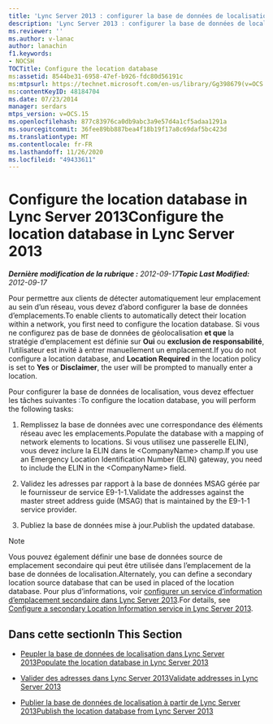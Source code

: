 ```yaml
---
title: 'Lync Server 2013 : configurer la base de données de localisation'
description: 'Lync Server 2013 : configurer la base de données de localisation.'
ms.reviewer: ''
ms.author: v-lanac
author: lanachin
f1.keywords:
- NOCSH
TOCTitle: Configure the location database
ms:assetid: 8544be31-6958-47ef-b926-fdc80d56191c
ms:mtpsurl: https://technet.microsoft.com/en-us/library/Gg398679(v=OCS.15)
ms:contentKeyID: 48184704
ms.date: 07/23/2014
manager: serdars
mtps_version: v=OCS.15
ms.openlocfilehash: 877c83976ca0db9abc3a9e57d4a1cf5adaa1291a
ms.sourcegitcommit: 36fee89bb887bea4f18b19f17a8c69daf5bc423d
ms.translationtype: MT
ms.contentlocale: fr-FR
ms.lasthandoff: 11/26/2020
ms.locfileid: "49433611"
---
```

# <a name="configure-the-location-database-in-lync-server-2013"></a><span data-ttu-id="6f45b-103">Configure the location database in Lync Server 2013</span><span class="sxs-lookup"><span data-stu-id="6f45b-103">Configure the location database in Lync Server 2013</span></span>

<div data-xmlns="http://www.w3.org/1999/xhtml">

<div class="topic" data-xmlns="http://www.w3.org/1999/xhtml" data-msxsl="urn:schemas-microsoft-com:xslt" data-cs="https://msdn.microsoft.com/">

<div data-asp="https://msdn2.microsoft.com/asp">



</div>

<div id="mainSection">

<div id="mainBody"><span data-ttu-id="6f45b-104">

<span> </span></span><span class="sxs-lookup"><span data-stu-id="6f45b-104">

<span> </span></span></span>

<span data-ttu-id="6f45b-105">_**Dernière modification de la rubrique :** 2012-09-17_</span><span class="sxs-lookup"><span data-stu-id="6f45b-105">_**Topic Last Modified:** 2012-09-17_</span></span>

<span data-ttu-id="6f45b-106">Pour permettre aux clients de détecter automatiquement leur emplacement au sein d’un réseau, vous devez d’abord configurer la base de données d’emplacements.</span><span class="sxs-lookup"><span data-stu-id="6f45b-106">To enable clients to automatically detect their location within a network, you first need to configure the location database.</span></span> <span data-ttu-id="6f45b-107">Si vous ne configurez pas de base de données de géolocalisation **et que** la stratégie d’emplacement est définie sur **Oui** ou **exclusion de responsabilité**, l’utilisateur est invité à entrer manuellement un emplacement.</span><span class="sxs-lookup"><span data-stu-id="6f45b-107">If you do not configure a location database, and **Location Required** in the location policy is set to **Yes** or **Disclaimer**, the user will be prompted to manually enter a location.</span></span>

<span data-ttu-id="6f45b-108">Pour configurer la base de données de localisation, vous devez effectuer les tâches suivantes :</span><span class="sxs-lookup"><span data-stu-id="6f45b-108">To configure the location database, you will perform the following tasks:</span></span>

1.  <span data-ttu-id="6f45b-109">Remplissez la base de données avec une correspondance des éléments réseau avec les emplacements.</span><span class="sxs-lookup"><span data-stu-id="6f45b-109">Populate the database with a mapping of network elements to locations.</span></span> <span data-ttu-id="6f45b-110">Si vous utilisez une passerelle ELIN), vous devez inclure la ELIN dans le \<CompanyName\> champ.</span><span class="sxs-lookup"><span data-stu-id="6f45b-110">If you use an Emergency Location Identification Number (ELIN) gateway, you need to include the ELIN in the \<CompanyName\> field.</span></span>

2.  <span data-ttu-id="6f45b-111">Validez les adresses par rapport à la base de données MSAG gérée par le fournisseur de service E9-1-1.</span><span class="sxs-lookup"><span data-stu-id="6f45b-111">Validate the addresses against the master street address guide (MSAG) that is maintained by the E9-1-1 service provider.</span></span>

3.  <span data-ttu-id="6f45b-112">Publiez la base de données mise à jour.</span><span class="sxs-lookup"><span data-stu-id="6f45b-112">Publish the updated database.</span></span>

<div>


> [!NOTE]  
> <span data-ttu-id="6f45b-113">Vous pouvez également définir une base de données source de emplacement secondaire qui peut être utilisée dans l’emplacement de la base de données de localisation.</span><span class="sxs-lookup"><span data-stu-id="6f45b-113">Alternately, you can define a secondary location source database that can be used in placed of the location database.</span></span> <span data-ttu-id="6f45b-114">Pour plus d’informations, voir <A href="lync-server-2013-configure-a-secondary-location-information-service.md">configurer un service d’information d’emplacement secondaire dans Lync Server 2013</A>.</span><span class="sxs-lookup"><span data-stu-id="6f45b-114">For details, see <A href="lync-server-2013-configure-a-secondary-location-information-service.md">Configure a secondary Location Information service in Lync Server 2013</A>.</span></span>



</div>

<div>

## <a name="in-this-section"></a><span data-ttu-id="6f45b-115">Dans cette section</span><span class="sxs-lookup"><span data-stu-id="6f45b-115">In This Section</span></span>

  - [<span data-ttu-id="6f45b-116">Peupler la base de données de localisation dans Lync Server 2013</span><span class="sxs-lookup"><span data-stu-id="6f45b-116">Populate the location database in Lync Server 2013</span></span>](lync-server-2013-populate-the-location-database.md)

  - [<span data-ttu-id="6f45b-117">Valider des adresses dans Lync Server 2013</span><span class="sxs-lookup"><span data-stu-id="6f45b-117">Validate addresses in Lync Server 2013</span></span>](lync-server-2013-validate-addresses.md)

  - [<span data-ttu-id="6f45b-118">Publier la base de données de localisation à partir de Lync Server 2013</span><span class="sxs-lookup"><span data-stu-id="6f45b-118">Publish the location database from Lync Server 2013</span></span>](lync-server-2013-publish-the-location-database.md)

<span data-ttu-id="6f45b-119"></div>

</div>

<span> </span>

</div>

</div>

</span><span class="sxs-lookup"><span data-stu-id="6f45b-119"></div>

</div>

<span> </span>

</div>

</div>

</span></span></div>

